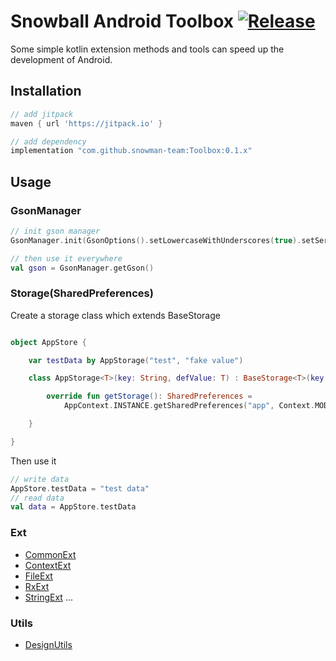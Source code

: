 Snowball Android Toolbox
[![Release](https://jitpack.io/v/snowman-team/Toolbox.svg)](https://jitpack.io/#snowman-team/Toolbox)
============

Some simple kotlin extension methods and tools can speed up the development of Android.

## Installation

```groovy
// add jitpack
maven { url 'https://jitpack.io' }
```

```groovy
// add dependency
implementation "com.github.snowman-team:Toolbox:0.1.x"
```

## Usage

### GsonManager

```kotlin
// init gson manager
GsonManager.init(GsonOptions().setLowercaseWithUnderscores(true).setSerializeSpecialFloatingPointValues(true))

// then use it everywhere
val gson = GsonManager.getGson()
```

### Storage(SharedPreferences)

Create a storage class which extends BaseStorage

```kotlin

object AppStore {

    var testData by AppStorage("test", "fake value")

    class AppStorage<T>(key: String, defValue: T) : BaseStorage<T>(key, defValue) {

        override fun getStorage(): SharedPreferences =
            AppContext.INSTANCE.getSharedPreferences("app", Context.MODE_PRIVATE)

    }

}
```

Then use it

```kotlin
// write data
AppStore.testData = "test data"
// read data
val data = AppStore.testData

```

### Ext

- [CommonExt](https://github.com/snowman-team/Toolbox/blob/master/toolbox/src/main/java/com/xueqiu/toolbox/ext/CommonExt.kt)
- [ContextExt](https://github.com/snowman-team/Toolbox/blob/master/toolbox/src/main/java/com/xueqiu/toolbox/ext/ContextExt.kt)
- [FileExt](https://github.com/snowman-team/Toolbox/blob/master/toolbox/src/main/java/com/xueqiu/toolbox/ext/FileExt.kt)
- [RxExt](https://github.com/snowman-team/Toolbox/blob/master/toolbox/src/main/java/com/xueqiu/toolbox/ext/RxExt.kt)
- [StringExt](https://github.com/snowman-team/Toolbox/blob/master/toolbox/src/main/java/com/xueqiu/toolbox/ext/StringExt.kt)
...

### Utils

- [DesignUtils](https://github.com/snowman-team/Toolbox/blob/master/toolbox/src/main/java/com/xueqiu/toolbox/ui/DesignUtils.kt)

